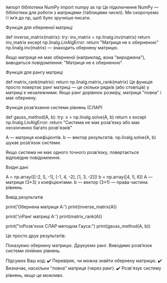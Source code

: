 Імпорт бібліотеки NumPy
import numpy as np
Це підключення NumPy — бібліотеки для роботи з матрицями (таблицями чисел). Ми скорочуємо її ім’я до np, щоб було зручніше писати.


Функція для оберненої матриці

def inverse_matrix(matrix):
    try:
        inv_matrix = np.linalg.inv(matrix)
        return inv_matrix
    except np.linalg.LinAlgError:
        return "Матриця не є оберненою"
np.linalg.inv(matrix) — знаходить обернену матрицю.

Якщо матриця не має оберненої (наприклад, вона "вироджена"), виводиться повідомлення: "Матриця не є оберненою".


Функція для рангу матриці

def matrix_rank(matrix):
    return np.linalg.matrix_rank(matrix)
Ця функція просто повертає ранг матриці — це скільки рядків (або стовпців) у матриці є незалежними. Якщо ранг дорівнює розміру, матриця "повна" і має обернену.


Функція розв’язання системи рівнянь (СЛАР)

def gauss_method(A, b):
    try:
        x = np.linalg.solve(A, b)
        return x
    except np.linalg.LinAlgError:
        return "Система не має розв'язку або має нескінченно багато розв'язків"

A — матриця коефіцієнтів.
b — вектор результатів.
np.linalg.solve(A, b) шукає розв’язок системи.

Якщо система не має одного точного розв’язку, повертається відповідне повідомлення.

Вхідні дані

A = np.array([[-2, 5, -1], [-1, 4, -2], [1, 3, -2]])
b = np.array([4, 5, 6])
A — матриця (3×3) з коефіцієнтами.
b — вектор (3×1) — права частина рівнянь.


Вивід результатів

print('Обернена матриця A:')
print(inverse_matrix(A))

print('\nРанг матриці A:')
print(matrix_rank(A))

print("\nРозв'язок СЛАР методом Гауса:")
print(gauss_method(A, b))

Це просто друк результатів:

Показуємо обернену матрицю.
Друкуємо ранг.
Виводимо розв’язок системи лінійних рівнянь.


Підсумок
Ваш код:
✔️ Перевіряє, чи можна знайти обернену матрицю.
✔️ Визначає, наскільки "повна" матриця (через ранг).
✔️ Розв'язує систему рівнянь, якщо це можливо.

